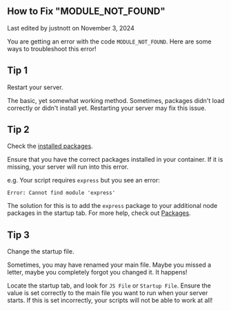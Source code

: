 ## How to Fix "MODULE_NOT_FOUND"
Last edited by justnott on November 3, 2024

You are getting an error with the code `MODULE_NOT_FOUND`. Here are some ways to troubleshoot this error!

## Tip 1

Restart your server.

The basic, yet somewhat working method. Sometimes, packages didn't load correctly or didn't install yet. Restarting your server may fix this issue.

## Tip 2

Check the [installed packages](https://docs.coopr.tech/docs/Packages).

Ensure that you have the correct packages installed in your container. If it is missing, your server will run into this error.

e.g. Your script requires `express` but you see an error:

```Error: Cannot find module 'express'```

The solution for this is to add the `express` package to your additional node packages in the startup tab. For more help, check out [Packages](https://docs.coopr.tech/docs/Packages).

## Tip 3

Change the startup file.

Sometimes, you may have renamed your main file. Maybe you missed a letter, maybe you completely forgot you changed it. It happens!

Locate the startup tab, and look for `JS File` or `Startup File`. Ensure the value is set correctly to the main file you want to run when your server starts. If this is set incorrectly, your scripts will not be able to work at all!
